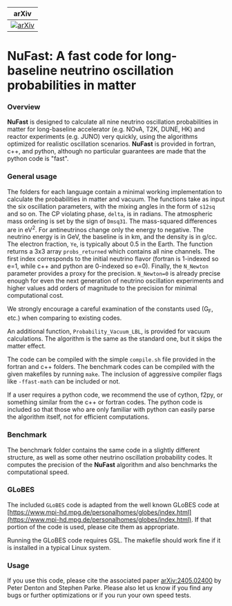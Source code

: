 | arXiv |
|:-----:|
|[![arXiv](https://img.shields.io/badge/arXiv-2405.02400-orange.svg)](https://arXiv.org/abs/2405.02400)|

# **NuFast**: A fast code for long-baseline neutrino oscillation probabilities in matter

### Overview
**NuFast** is designed to calculate all nine neutrino oscillation probabilities in matter for long-baseline accelerator (e.g. NOvA, T2K, DUNE, HK) and reactor experiments (e.g. JUNO) very quickly, using the algorithms optimized for realistic oscillation scenarios. **NuFast** is provided in fortran, c++, and python, although no particular guarantees are made that the python code is "fast".

### General usage
The folders for each language contain a minimal working implementation to calculate the probabilities in matter and vacuum. The functions take as input the six oscillation parameters, with the mixing angles in the form of `s12sq` and so on. The CP violating phase, `delta`, is in radians. The atmospheric mass ordering is set by the sign of `Dmsq31`. The mass-squared differences are in eV<sup>2</sup>. For antineutrinos change only the energy to negative. The neutrino energy is in GeV, the baseline is in km, and the density is in g/cc. The electron fraction, `Ye`, is typically about 0.5 in the Earth. The function returns a 3x3 array `probs_returned` which contains all nine channels. The first index corresponds to the initial neutrino flavor (fortran is 1-indexed so e=1, while c++ and python are 0-indexed so e=0). Finally, the `N_Newton` parameter provides a proxy for the precision. `N_Newton=0` is already precise enough for even the next generation of neutrino oscillation experiments and higher values add orders of magnitude to the precision for minimal computational cost.

We strongly encourage a careful examination of the constants used (G<sub>F</sub>, etc.) when comparing to existing codes.

An additional function, `Probability_Vacuum_LBL`, is provided for vacuum calculations. The algorithm is the same as the standard one, but it skips the matter effect.

The code can be compiled with the simple `compile.sh` file provided in the fortran and c++ folders. The benchmark codes can be compiled with the given makefiles by running `make`. The inclusion of aggressive compiler flags like `-ffast-math` can be included or not.

If a user requires a python code, we recommend the use of cython, f2py, or something similar from the c++ or fortran codes. The python code is included so that those who are only familiar with python can easily parse the algorithm itself, not for efficient computations.

### Benchmark
The benchmark folder contains the same code in a slightly different structure, as well as some other neutrino oscillation probability codes. It computes the precision of the **NuFast** algorithm and also benchmarks the computational speed.

### GLoBES
The included `GLoBES` code is adapted from the well known GLoBES code at [https://www.mpi-hd.mpg.de/personalhomes/globes/index.html](https://www.mpi-hd.mpg.de/personalhomes/globes/index.html). If that portion of the code is used, please cite them as appropriate.

Running the GLoBES code requires GSL. The makefile should work fine if it is installed in a typical Linux system.

### Usage
If you use this code, please cite the associated paper [arXiv:2405.02400](https://arxiv.org/abs/2405.02400) by Peter Denton and Stephen Parke. Please also let us know if you find any bugs or further optimizations or if you run your own speed tests.
